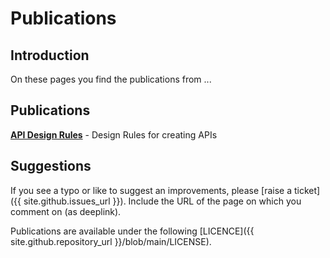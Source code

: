# Publications

## Introduction

On these pages you find the publications from ... 

## Publications

**[API Design Rules](api-design-rules/)** - Design Rules for creating APIs

## Suggestions

If you see a typo or like to suggest an improvements, please [raise a ticket]({{ site.github.issues_url }}). Include the URL of the page on which you comment on (as deeplink).

Publications are available under the following [LICENCE]({{ site.github.repository_url }}/blob/main/LICENSE).